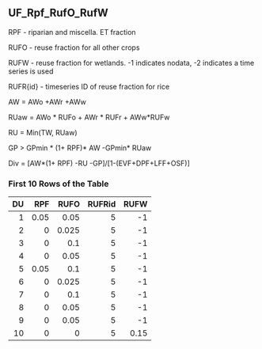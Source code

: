 ## UF_Rpf_RufO_RufW
RPF - riparian and miscella. ET fraction

RUFO - reuse fraction for all other crops

RUFW - reuse fraction for wetlands. -1 indicates nodata, -2 indicates a time series is used



RUFR{id} - timeseries ID of reuse fraction for rice



AW   = AWo +AWr +AWw

RUaw = AWo * RUFo +  AWr * RUFr + AWw*RUFw

RU   = Min(TW, RUaw)

GP   > GPmin * (1+ RPF)* AW -GPmin* RUaw

Div  = [AW*(1+ RPF) -RU -GP]/[1-(EVF+DPF+LFF+OSF)]

### First 10 Rows of the Table
|   DU |   RPF |   RUFO |   RUFRid |   RUFW |
|-----:|------:|-------:|---------:|-------:|
|    1 |  0.05 |  0.05  |        5 |  -1    |
|    2 |  0    |  0.025 |        5 |  -1    |
|    3 |  0    |  0.1   |        5 |  -1    |
|    4 |  0    |  0.05  |        5 |  -1    |
|    5 |  0.05 |  0.1   |        5 |  -1    |
|    6 |  0    |  0.025 |        5 |  -1    |
|    7 |  0    |  0.1   |        5 |  -1    |
|    8 |  0    |  0.05  |        5 |  -1    |
|    9 |  0    |  0.05  |        5 |  -1    |
|   10 |  0    |  0     |        5 |   0.15 |